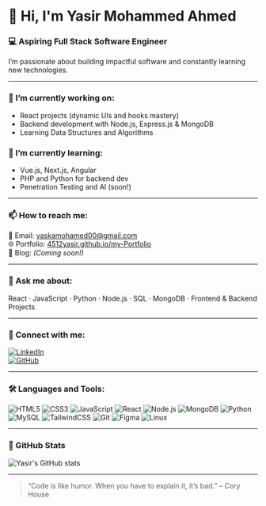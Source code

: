 # 👋 Hi, I'm Yasir Mohammed Ahmed

### 💻 Aspiring Full Stack Software Engineer

I’m passionate about building impactful software and constantly learning new technologies.

---

### 🔭 I’m currently working on:
- React projects (dynamic UIs and hooks mastery)
- Backend development with Node.js, Express.js & MongoDB
- Learning Data Structures and Algorithms

### 🌱 I’m currently learning:
- Vue.js, Next.js, Angular
- PHP and Python for backend dev
- Penetration Testing and AI (soon!)

---

### 📫 How to reach me:
📧 Email: yaskamohamed00@gmail.com  
🌐 Portfolio: [4512yasir.github.io/my-Portfolio](https://4512yasir.github.io/my-Portfolio)  
📝 Blog: *(Coming soon!)*

---

### 💬 Ask me about:
React · JavaScript · Python · Node.js · SQL · MongoDB · Frontend & Backend Projects

---

### 🔗 Connect with me:
[![LinkedIn](https://img.shields.io/badge/LinkedIn-%230077B5.svg?&style=for-the-badge&logo=linkedin&logoColor=white)](https://www.linkedin.com/in/yasir-mohammed-profile/)  
[![GitHub](https://img.shields.io/badge/GitHub-%23121011.svg?&style=for-the-badge&logo=github&logoColor=white)](https://github.com/4512yasir)

---

### 🛠️ Languages and Tools:

![HTML5](https://img.shields.io/badge/-HTML5-E34F26?style=flat&logo=html5&logoColor=white)
![CSS3](https://img.shields.io/badge/-CSS3-1572B6?style=flat&logo=css3)
![JavaScript](https://img.shields.io/badge/-JavaScript-F7DF1E?style=flat&logo=javascript&logoColor=black)
![React](https://img.shields.io/badge/-React-20232A?style=flat&logo=react)
![Node.js](https://img.shields.io/badge/-Node.js-339933?style=flat&logo=node.js&logoColor=white)
![MongoDB](https://img.shields.io/badge/-MongoDB-47A248?style=flat&logo=mongodb&logoColor=white)
![Python](https://img.shields.io/badge/-Python-3776AB?style=flat&logo=python&logoColor=white)
![MySQL](https://img.shields.io/badge/-MySQL-4479A1?style=flat&logo=mysql&logoColor=white)
![TailwindCSS](https://img.shields.io/badge/-TailwindCSS-38B2AC?style=flat&logo=tailwind-css)
![Git](https://img.shields.io/badge/-Git-F05032?style=flat&logo=git&logoColor=white)
![Figma](https://img.shields.io/badge/-Figma-F24E1E?style=flat&logo=figma&logoColor=white)
![Linux](https://img.shields.io/badge/-Linux-FCC624?style=flat&logo=linux&logoColor=black)

---

### 🚀 GitHub Stats

![Yasir's GitHub stats](https://github-readme-stats.vercel.app/api?username=4512yasir&show_icons=true&theme=radical)

---

> “Code is like humor. When you have to explain it, it’s bad.” – Cory House
